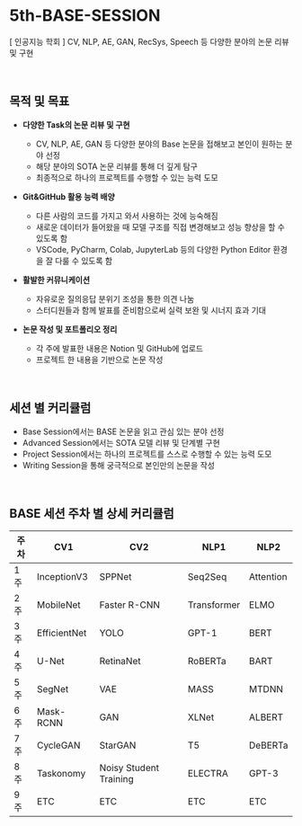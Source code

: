 # 5th-BASE-SESSION
[ 인공지능 학회 ] CV, NLP, AE, GAN, RecSys, Speech 등 다양한 분야의 논문 리뷰 및 구현  

<br/>

## 목적 및 목표

- **다양한 Task의 논문 리뷰 및 구현**
    - CV, NLP, AE, GAN 등 다양한 분야의 Base 논문을 접해보고 본인이 원하는 분야 선정
    - 해당 분야의 SOTA 논문 리뷰를 통해 더 깊게 탐구
    - 최종적으로 하나의 프로젝트를 수행할 수 있는 능력 도모
    
- **Git&GitHub 활용 능력 배양**
    - 다른 사람의 코드를 가지고 와서 사용하는 것에 능숙해짐
    - 새로운 데이터가 들어왔을 때 모델 구조를 직접 변경해보고 성능 향상을 할 수 있도록 함
    - VSCode, PyCharm, Colab, JupyterLab 등의 다양한 Python Editor 환경을 잘 다룰 수 있도록 함
    
- **활발한 커뮤니케이션**
    - 자유로운 질의응답 분위기 조성을 통한 의견 나눔
    - 스터디원들과 함께 발표를 준비함으로써 실력 보완 및 시너지 효과 기대
    
- **논문 작성 및 포트폴리오 정리**
    - 각 주에 발표한 내용은 Notion 및 GitHub에 업로드
    - 프로젝트 한 내용을 기반으로 논문 작성
    
<br/>

## 세션 별 커리큘럼
- Base Session에서는 BASE 논문을 읽고 관심 있는 분야 선정
- Advanced Session에서는 SOTA 모델 리뷰 및 단계별 구현
- Project Session에서는 하나의 프로젝트를 스스로 수행할 수 있는 능력 도모
- Writing Session을 통해 궁극적으로 본인만의 논문을 작성
    
<br/>

## BASE 세션 주차 별 상세 커리큘럼

| 주차 | CV1 | CV2 | NLP1 | NLP2 |
| --- | --- | --- | --- | --- |
| 1주 | InceptionV3 | SPPNet | Seq2Seq | Attention |
| 2주 | MobileNet | Faster R-CNN | Transformer | ELMO |
| 3주 | EfficientNet | YOLO | GPT-1 | BERT |
| 4주 | U-Net | RetinaNet | RoBERTa | BART |
| 5주 | SegNet | VAE | MASS | MTDNN |
| 6주 | Mask-RCNN | GAN | XLNet | ALBERT |
| 7주 | CycleGAN | StarGAN | T5 | DeBERTa |
| 8주 | Taskonomy | Noisy Student Training | ELECTRA | GPT-3 |
| 9주 | ETC | ETC | ETC | ETC | 

